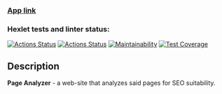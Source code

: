 ### [App link](https://java-project-72-h1ut.onrender.com)

### Hexlet tests and linter status:
[![Actions Status](https://github.com/DariaPolubenko/java-project-72/actions/workflows/hexlet-check.yml/badge.svg)](https://github.com/DariaPolubenko/java-project-72/actions)
[![Actions Status](https://github.com/DariaPolubenko/java-project-72/actions/workflows/main.yml/badge.svg)](https://github.com/DariaPolubenko/java-project-72/actions)
[![Maintainability](https://api.codeclimate.com/v1/badges/edfa458f86eb84988561/maintainability)](https://codeclimate.com/github/DariaPolubenko/java-project-72/maintainability)
[![Test Coverage](https://api.codeclimate.com/v1/badges/edfa458f86eb84988561/test_coverage)](https://codeclimate.com/github/DariaPolubenko/java-project-72/test_coverage)

 ## Description
**Page Analyzer** - a web-site that analyzes said pages for SEO suitability.
